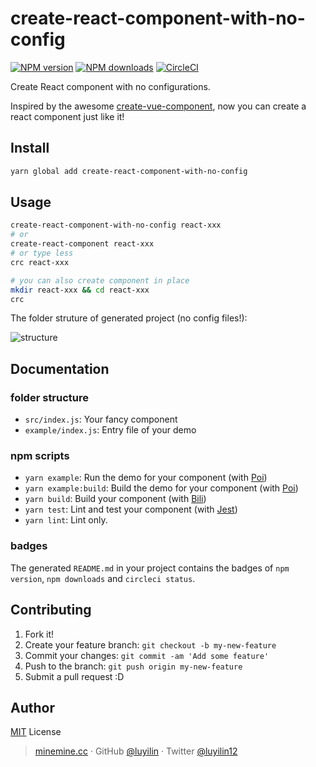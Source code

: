 # create-react-component-with-no-config

[![NPM version](https://img.shields.io/npm/v/create-react-component-with-no-config.svg?style=flat)](https://npmjs.com/package/create-react-component-with-no-config) 
[![NPM downloads](https://img.shields.io/npm/dm/create-react-component-with-no-config.svg?style=flat)](https://npmjs.com/package/create-react-component-with-no-config) 
[![CircleCI](https://circleci.com/gh/luyilin/create-react-component-with-no-config/tree/master.svg?style=shield)](https://circleci.com/gh/luyilin/create-react-component-with-no-config/tree/master) 

Create React component with no configurations.

Inspired by the awesome [create-vue-component](https://github.com/vue-land/create-vue-component), now you can create a react component just like it!

## Install

```bash
yarn global add create-react-component-with-no-config
```

## Usage

```bash
create-react-component-with-no-config react-xxx
# or
create-react-component react-xxx
# or type less
crc react-xxx

# you can also create component in place
mkdir react-xxx && cd react-xxx
crc
```
The folder struture of generated project (no config files!):

![structure](https://wx3.sinaimg.cn/mw690/a2117cdbly1fnxfc4mh6mj20jq0cddgw.jpg)

## Documentation

### folder structure

- `src/index.js`: Your fancy component
- `example/index.js`: Entry file of your demo

### npm scripts

- `yarn example`: Run the demo for your component (with [Poi](https://poi.js.org))
- `yarn example:build`: Build the demo for your component (with [Poi](https://poi.js.org))
- `yarn build`: Build your component (with [Bili](https://github.com/egoist/bili))
- `yarn test`: Lint and test your component (with [Jest](https://github.com/facebook/jest))
- `yarn lint`: Lint only.

### badges

The generated `README.md` in your project contains the badges of `npm version`, `npm downloads` and `circleci status`.

## Contributing

1. Fork it!
2. Create your feature branch: `git checkout -b my-new-feature`
3. Commit your changes: `git commit -am 'Add some feature'`
4. Push to the branch: `git push origin my-new-feature`
5. Submit a pull request :D


## Author

[MIT](./LICENSE) License <br>

> [minemine.cc](https://minemine.cc) · GitHub [@luyilin](https://github.com/luyilin) · Twitter [@luyilin12](https://twitter.com/luyilin12)

